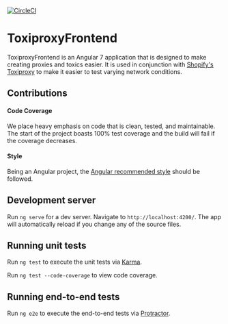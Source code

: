 [![CircleCI](https://circleci.com/gh/buckle/toxiproxy-frontend/tree/master.svg?style=shield)](https://circleci.com/gh/buckle/toxiproxy-frontend/tree/master)
# ToxiproxyFrontend
ToxiproxyFrontend is an Angular 7 application that is designed to make creating proxies and toxics easier. It is used in conjunction with 
[Shopify's Toxiproxy](https://github.com/Shopify/toxiproxy) to make it easier to test varying network conditions.

## Contributions

#### Code Coverage
We place heavy emphasis on code that is clean, tested, and maintainable. The start of the project boasts 100% test coverage and the build will fail
if the coverage decreases. 

#### Style
Being an Angular project, the [Angular recommended style](https://angular.io/guide/styleguide) should be followed.


## Development server

Run `ng serve` for a dev server. Navigate to `http://localhost:4200/`. The app will automatically reload if you change any of the source files.


## Running unit tests

Run `ng test` to execute the unit tests via [Karma](https://karma-runner.github.io).

Run `ng test --code-coverage` to view code coverage. 


## Running end-to-end tests

Run `ng e2e` to execute the end-to-end tests via [Protractor](http://www.protractortest.org/).
